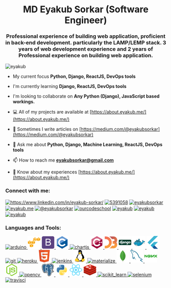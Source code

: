 <h1 align="center">MD Eyakub Sorkar (Software Engineer)</h1> 
<h3 align="center">Professional experience of building web application, proficient in back-end development. particularly the LAMP/LEMP stack. 3 years of web development experience and 2 years of Professional experience on building web application.</h3>

<p align="left"> <img src="https://komarev.com/ghpvc/?username=eyakub&label=Profile%20views&color=0e75b6&style=flat" alt="eyakub" /> </p>

- My current focus **Python, Django, ReactJS, DevOps tools**

- I'm currently learning **Django, ReactJS, DevOps tools**

- I'm looking to collaborate on **Any Python (Django), JavaScript based workings.**

<!-- I'm looking for help with **Machine learning** -->

- 💻 All of my projects are available at [https://about.eyakub.me/](https://about.eyakub.me/)

- 📝 Sometimes I write articles on [https://medium.com/@eyakubsorkar](https://medium.com/@eyakubsorkar)

- 💬 Ask me about **Python, Django, Machine Learning, ReactJS, DevOps tools**

- 📫 How to reach me **eyakubsorkar@gmail.com**

- 📄 Know about my experiences [https://about.eyakub.me/](https://about.eyakub.me/)

<!-- ### Blogs posts -->
<!-- BLOG-POST-LIST:START -->
<!-- BLOG-POST-LIST:END -->

<h3 align="left">Connect with me:</h3>
<p align="left">
<!-- <a href="https://codepen.io/eyakub" target="blank"><img align="center" src="https://cdn.jsdelivr.net/npm/simple-icons@3.0.1/icons/codepen.svg" alt="eyakub" height="30" width="40" /></a> -->
<!-- <a href="https://dev.to/https://dev.to/eyakub" target="blank"><img align="center" src="https://cdn.jsdelivr.net/npm/simple-icons@3.0.1/icons/dev-dot-to.svg" alt="https://dev.to/eyakub" height="30" width="40" /></a> -->
<a href="https://linkedin.com/in/https://www.linkedin.com/in/eyakub-sorkar/" target="blank"><img align="center" src="https://cdn.jsdelivr.net/npm/simple-icons@3.0.1/icons/linkedin.svg" alt="https://www.linkedin.com/in/eyakub-sorkar/" height="30" width="40" /></a>
<a href="https://stackoverflow.com/users/5391058" target="blank"><img align="center" src="https://cdn.jsdelivr.net/npm/simple-icons@3.0.1/icons/stackoverflow.svg" alt="5391058" height="30" width="40" /></a>
<!-- <a href="https://codesandbox.com/eyakub sorkar" target="blank"><img align="center" src="https://cdn.jsdelivr.net/npm/simple-icons@3.0.1/icons/codesandbox.svg" alt="eyakub sorkar" height="30" width="40" /></a> -->
<a href="https://kaggle.com/eyakubsorkar" target="blank"><img align="center" src="https://cdn.jsdelivr.net/npm/simple-icons@3.0.1/icons/kaggle.svg" alt="eyakubsorkar" height="30" width="40" /></a>
<a href="https://instagram.com/eyakub.me" target="blank"><img align="center" src="https://cdn.jsdelivr.net/npm/simple-icons@3.0.1/icons/instagram.svg" alt="eyakub.me" height="30" width="40" /></a>
<a href="https://medium.com/@eyakubsorkar" target="blank"><img align="center" src="https://cdn.jsdelivr.net/npm/simple-icons@3.0.1/icons/medium.svg" alt="@eyakubsorkar" height="30" width="40" /></a>
<a href="https://www.youtube.com/c/ourcodeschool" target="blank"><img align="center" src="https://cdn.jsdelivr.net/npm/simple-icons@3.0.1/icons/youtube.svg" alt="ourcodeschool" height="30" width="40" /></a>
<!-- <a href="https://www.codechef.com/users/eyakub" target="blank"><img align="center" src="https://cdn.jsdelivr.net/npm/simple-icons@3.1.0/icons/codechef.svg" alt="eyakub" height="30" width="40" /></a> -->
<a href="https://www.hackerrank.com/eyakub" target="blank"><img align="center" src="https://cdn.jsdelivr.net/npm/simple-icons@3.0.1/icons/hackerrank.svg" alt="eyakub" height="30" width="40" /></a>
<a href="https://codeforces.com/profile/eyakub" target="blank"><img align="center" src="https://cdn.jsdelivr.net/npm/simple-icons@3.0.1/icons/codeforces.svg" alt="eyakub" height="30" width="40" /></a>
<a href="https://www.leetcode.com/eyakub" target="blank"><img align="center" src="https://cdn.jsdelivr.net/npm/simple-icons@3.0.1/icons/leetcode.svg" alt="eyakub" height="30" width="40" /></a>
<!-- <a href="https://www.hackerearth.com/@eyakubsorkar" target="blank"><img align="center" src="https://cdn.jsdelivr.net/npm/simple-icons@3.0.1/icons/hackerearth.svg" alt="@eyakubsorkar" height="30" width="40" /></a> -->
<!-- <a href="https://www.topcoder.com/members/eyakub_sorkar" target="blank"><img align="center" src="https://cdn.jsdelivr.net/npm/simple-icons@3.0.1/icons/topcoder.svg" alt="eyakub_sorkar" height="30" width="40" /></a> -->
</p>

<h3 align="left">Languages and Tools:</h3>
<p align="left"> <a href="https://www.arduino.cc/" target="_blank"> <img src="https://cdn.worldvectorlogo.com/logos/arduino-1.svg" alt="arduino" width="40" height="40"/> </a> <a href="https://aws.amazon.com" target="_blank"> <img src="https://raw.githubusercontent.com/devicons/devicon/master/icons/amazonwebservices/amazonwebservices-original.svg" alt="aws" width="40" height="40"/> </a> <a href="https://getbootstrap.com" target="_blank"> <img src="https://raw.githubusercontent.com/devicons/devicon/master/icons/bootstrap/bootstrap-plain.svg" alt="bootstrap" width="40" height="40"/> </a> <a href="https://www.cprogramming.com/" target="_blank"> <img src="https://github.com/devicons/devicon/blob/master/icons/c/c-original.svg" alt="c" width="40" height="40"/> </a> <a href="https://www.chartjs.org" target="_blank"> <img src="https://www.chartjs.org/media/logo-title.svg" alt="chartjs" width="40" height="40"/> </a> <a href="https://www.w3schools.com/cpp/" target="_blank"> <img src="https://github.com/devicons/devicon/blob/master/icons/cplusplus/cplusplus-original.svg" alt="cplusplus" width="40" height="40"/> </a> <a href="https://d3js.org/" target="_blank"> <img src="https://github.com/devicons/devicon/blob/master/icons/d3js/d3js-original.svg" alt="d3js" width="40" height="40"/> </a> <a href="https://www.djangoproject.com/" target="_blank"> <img src="https://github.com/devicons/devicon/blob/master/icons/django/django-original.svg" alt="django" width="40" height="40"/> </a> <a href="https://www.docker.com/" target="_blank"> <img src="https://raw.githubusercontent.com/devicons/devicon/master/icons/docker/docker-original.svg" alt="docker" width="40" height="40"/> </a> <a href="https://flutter.dev" target="_blank"> <img src="https://github.com/devicons/devicon/blob/master/icons/flutter/flutter-original.svg" alt="flutter" width="40" height="40"/> </a> <a href="https://git-scm.com/" target="_blank"> <img src="https://www.vectorlogo.zone/logos/git-scm/git-scm-icon.svg" alt="git" width="40" height="40"/> </a> <a href="https://heroku.com" target="_blank"> <img src="https://www.vectorlogo.zone/logos/heroku/heroku-icon.svg" alt="heroku" width="40" height="40"/> </a> <a href="https://www.w3.org/html/" target="_blank"> <img src="https://github.com/devicons/devicon/blob/master/icons/html5/html5-original.svg" alt="html5" width="40" height="40"/> </a> <a href="https://www.jenkins.io" target="_blank"> <img src="https://www.vectorlogo.zone/logos/jenkins/jenkins-icon.svg" alt="jenkins" width="40" height="40"/> </a> <a href="https://www.linux.org/" target="_blank"> <img src="https://github.com/devicons/devicon/blob/master/icons/linux/linux-original.svg" alt="linux" width="40" height="40"/> </a> <a href="https://materializecss.com/" target="_blank"> <img src="https://raw.githubusercontent.com/prplx/svg-logos/5585531d45d294869c4eaab4d7cf2e9c167710a9/svg/materialize.svg" alt="materialize" width="40" height="40"/> </a> <a href="https://www.mongodb.com/" target="_blank"> <img src="https://github.com/devicons/devicon/blob/master/icons/mongodb/mongodb-original.svg" alt="mongodb" width="40" height="40"/> </a> <a href="https://www.mysql.com/" target="_blank"> <img src="https://github.com/devicons/devicon/blob/master/icons/mysql/mysql-original.svg" alt="mysql" width="40" height="40"/> </a> <a href="https://www.nginx.com" target="_blank"> <img src="https://github.com/devicons/devicon/blob/master/icons/nginx/nginx-original.svg" alt="nginx" width="40" height="40"/> </a> <a href="https://nodejs.org" target="_blank"> <img src="https://github.com/devicons/devicon/blob/master/icons/nodejs/nodejs-original.svg" alt="nodejs" width="40" height="40"/> </a> <a href="https://opencv.org/" target="_blank"> <img src="https://www.vectorlogo.zone/logos/opencv/opencv-icon.svg" alt="opencv" width="40" height="40"/> </a> <a href="https://www.postgresql.org" target="_blank"> <img src="https://github.com/devicons/devicon/blob/master/icons/postgresql/postgresql-original.svg" alt="postgresql" width="40" height="40"/> </a> <a href="https://www.python.org" target="_blank"> <img src="https://github.com/devicons/devicon/blob/master/icons/python/python-original.svg" alt="python" width="40" height="40"/> </a> <a href="https://reactjs.org/" target="_blank"> <img src="https://github.com/devicons/devicon/blob/master/icons/react/react-original.svg" alt="react" width="40" height="40"/> </a> <a href="https://redis.io" target="_blank"> <img src="https://github.com/devicons/devicon/blob/master/icons/redis/redis-original.svg" alt="redis" width="40" height="40"/> </a> <a href="https://scikit-learn.org/" target="_blank"> <img src="https://upload.wikimedia.org/wikipedia/commons/0/05/Scikit_learn_logo_small.svg" alt="scikit_learn" width="40" height="40"/> </a> <a href="https://www.selenium.dev" target="_blank"> <img src="https://raw.githubusercontent.com/detain/svg-logos/780f25886640cef088af994181646db2f6b1a3f8/svg/selenium-logo.svg" alt="selenium" width="40" height="40"/> </a> <a href="https://travis-ci.org" target="_blank"> <img src="https://www.vectorlogo.zone/logos/travis-ci/travis-ci-icon.svg" alt="travisci" width="40" height="40"/> </a> </p>

<!-- <p><img align="left" src="https://github-readme-stats.vercel.app/api/top-langs?username=eyakub&show_icons=true&locale=en&layout=compact" alt="eyakub" /></p> -->

<!--<p>&nbsp;<img align="center" src="https://github-readme-stats.vercel.app/api?username=eyakub&show_icons=true&locale=en" alt="eyakub" /></p> -->
